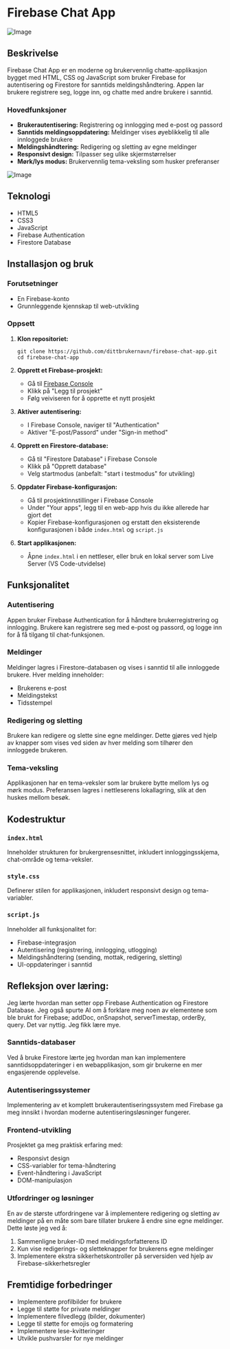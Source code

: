 # Firebase Chat App
![Image](https://github.com/user-attachments/assets/b37163ac-f613-4c0a-b99b-fe58cae5a5b1)


## Beskrivelse
Firebase Chat App er en moderne og brukervennlig chatte-applikasjon bygget med HTML, CSS og JavaScript som bruker Firebase for autentisering og Firestore for sanntids meldingshåndtering. Appen lar brukere registrere seg, logge inn, og chatte med andre brukere i sanntid.

### Hovedfunksjoner
- **Brukerautentisering:** Registrering og innlogging med e-post og passord
- **Sanntids meldingsoppdatering:** Meldinger vises øyeblikkelig til alle innloggede brukere
- **Meldingshåndtering:** Redigering og sletting av egne meldinger
- **Responsivt design:** Tilpasser seg ulike skjermstørrelser
- **Mørk/lys modus:** Brukervennlig tema-veksling som husker preferanser

![Image](https://github.com/user-attachments/assets/3a2bb1de-b6d1-4ffe-929e-308f6603550d)


## Teknologi
- HTML5
- CSS3
- JavaScript
- Firebase Authentication
- Firestore Database

## Installasjon og bruk

### Forutsetninger
- En Firebase-konto
- Grunnleggende kjennskap til web-utvikling

### Oppsett
1. **Klon repositoriet:**
   ```
   git clone https://github.com/dittbrukernavn/firebase-chat-app.git
   cd firebase-chat-app
   ```

2. **Opprett et Firebase-prosjekt:**
   - Gå til [Firebase Console](https://console.firebase.google.com/)
   - Klikk på "Legg til prosjekt"
   - Følg veiviseren for å opprette et nytt prosjekt

3. **Aktiver autentisering:**
   - I Firebase Console, naviger til "Authentication"
   - Aktiver "E-post/Passord" under "Sign-in method"

4. **Opprett en Firestore-database:**
   - Gå til "Firestore Database" i Firebase Console
   - Klikk på "Opprett database"
   - Velg startmodus (anbefalt: "start i testmodus" for utvikling)

5. **Oppdater Firebase-konfigurasjon:**
   - Gå til prosjektinnstillinger i Firebase Console
   - Under "Your apps", legg til en web-app hvis du ikke allerede har gjort det
   - Kopier Firebase-konfigurasjonen og erstatt den eksisterende konfigurasjonen i både `index.html` og `script.js`

6. **Start applikasjonen:**
   - Åpne `index.html` i en nettleser, eller bruk en lokal server som Live Server (VS Code-utvidelse)

## Funksjonalitet

### Autentisering
Appen bruker Firebase Authentication for å håndtere brukerregistrering og innlogging. Brukere kan registrere seg med e-post og passord, og logge inn for å få tilgang til chat-funksjonen.

### Meldinger
Meldinger lagres i Firestore-databasen og vises i sanntid til alle innloggede brukere. Hver melding inneholder:
- Brukerens e-post
- Meldingstekst
- Tidsstempel

### Redigering og sletting
Brukere kan redigere og slette sine egne meldinger. Dette gjøres ved hjelp av knapper som vises ved siden av hver melding som tilhører den innloggede brukeren.

### Tema-veksling
Applikasjonen har en tema-veksler som lar brukere bytte mellom lys og mørk modus. Preferansen lagres i nettleserens lokallagring, slik at den huskes mellom besøk.

## Kodestruktur

### `index.html`
Inneholder strukturen for brukergrensesnittet, inkludert innloggingsskjema, chat-område og tema-veksler.

### `style.css`
Definerer stilen for applikasjonen, inkludert responsivt design og tema-variabler.

### `script.js`
Inneholder all funksjonalitet for:
- Firebase-integrasjon
- Autentisering (registrering, innlogging, utlogging)
- Meldingshåndtering (sending, mottak, redigering, sletting)
- UI-oppdateringer i sanntid

## Refleksjon over læring:
Jeg lærte hvordan man setter opp Firebase Authentication og Firestore Database. Jeg også spurte AI om å forklare meg noen av elementene som ble brukt for Firebase; addDoc, onSnapshot, serverTimestap, orderBy, query. Det var nyttig. Jeg fikk lære mye.

### Sanntids-databaser
Ved å bruke Firestore lærte jeg hvordan man kan implementere sanntidsoppdateringer i en webapplikasjon, som gir brukerne en mer engasjerende opplevelse.

### Autentiseringssystemer
Implementering av et komplett brukerautentiseringssystem med Firebase ga meg innsikt i hvordan moderne autentiseringsløsninger fungerer.

### Frontend-utvikling
Prosjektet ga meg praktisk erfaring med:
- Responsivt design
- CSS-variabler for tema-håndtering
- Event-håndtering i JavaScript
- DOM-manipulasjon

### Utfordringer og løsninger
En av de største utfordringene var å implementere redigering og sletting av meldinger på en måte som bare tillater brukere å endre sine egne meldinger. Dette løste jeg ved å:
1. Sammenligne bruker-ID med meldingsforfatterens ID
2. Kun vise redigerings- og sletteknapper for brukerens egne meldinger
3. Implementere ekstra sikkerhetskontroller på serversiden ved hjelp av Firebase-sikkerhetsregler

## Fremtidige forbedringer
- Implementere profilbilder for brukere
- Legge til støtte for private meldinger
- Implementere filvedlegg (bilder, dokumenter)
- Legge til støtte for emojis og formatering
- Implementere lese-kvitteringer
- Utvikle pushvarsler for nye meldinger
